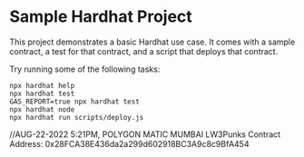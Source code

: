 # Sample Hardhat Project

This project demonstrates a basic Hardhat use case. It comes with a sample contract, a test for that contract, and a script that deploys that contract.

Try running some of the following tasks:

```shell
npx hardhat help
npx hardhat test
GAS_REPORT=true npx hardhat test
npx hardhat node
npx hardhat run scripts/deploy.js
```
//AUG-22-2022 5:21PM, POLYGON MATIC MUMBAI
LW3Punks Contract Address: 0x28FCA38E436da2a299d602918BC3A9c8c9BfA454
